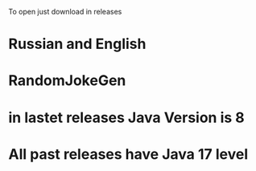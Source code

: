 To open just download
in releases
# Russian and English
# RandomJokeGen
# in lastet releases Java Version is 8
# All past releases have Java 17 level


